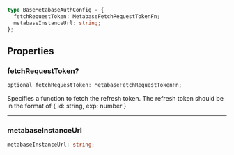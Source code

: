 ```ts
type BaseMetabaseAuthConfig = {
  fetchRequestToken: MetabaseFetchRequestTokenFn;
  metabaseInstanceUrl: string;
};
```

## Properties

### fetchRequestToken?

```ts
optional fetchRequestToken: MetabaseFetchRequestTokenFn;
```

Specifies a function to fetch the refresh token.
The refresh token should be in the format of { id: string, exp: number }

***

### metabaseInstanceUrl

```ts
metabaseInstanceUrl: string;
```
